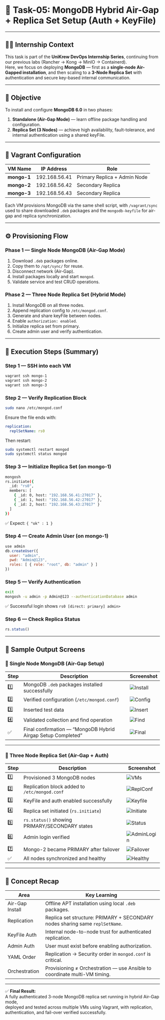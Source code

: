 # 🚀 Task-05: MongoDB Hybrid Air-Gap + Replica Set Setup (Auth + KeyFile)

---

## 👨‍💻 Internship Context
This task is part of the **UniKrew DevOps Internship Series**, continuing from our previous labs (Rancher → Kong → MinIO → Containerd).  
Here, we focus on deploying **MongoDB** — first as a **single-node Air-Gapped installation**, and then scaling to a **3-Node Replica Set** with authentication and secure key-based internal communication.

---

## 📘 Objective
To install and configure **MongoDB 6.0** in two phases:
1. **Standalone (Air-Gap Mode)** — learn offline package handling and configuration.
2. **Replica Set (3 Nodes)** — achieve high availability, fault-tolerance, and internal authentication using a shared keyFile.

---

## 🧩 Vagrant Configuration
| VM Name | IP Address | Role |  
|----------|------------|------|  
| **mongo-1** | 192.168.56.41 | Primary Replica + Admin Node |  
| **mongo-2** | 192.168.56.42 | Secondary Replica |  
| **mongo-3** | 192.168.56.43 | Secondary Replica |  

Each VM provisions MongoDB via the same shell script, with `/vagrant/sync` used to share downloaded `.deb` packages and the `mongodb-keyfile` for air-gap and replica synchronization.

---

## ⚙️ Provisioning Flow
### Phase 1 — Single Node MongoDB (Air-Gap Mode)
1. Download `.deb` packages online.
2. Copy them to `/opt/sync/` for reuse.
3. Disconnect network (Air-Gap).
4. Install packages locally and start `mongod`.
5. Validate service and test CRUD operations.

### Phase 2 — Three Node Replica Set (Hybrid Mode)
1. Install MongoDB on all three nodes.
2. Append replication config to `/etc/mongod.conf`.
3. Generate and share keyFile between nodes.
4. Enable `authorization: enabled`.
5. Initialize replica set from primary.
6. Create admin user and verify authentication.

---

## 🧪 Execution Steps (Summary)

### Step 1 — SSH into each VM
```bash
vagrant ssh mongo-1
vagrant ssh mongo-2
vagrant ssh mongo-3
```

### Step 2 — Verify Replication Block
```bash
sudo nano /etc/mongod.conf
```
Ensure the file ends with:
```yaml
replication:
  replSetName: rs0
```
Then restart:
```bash
sudo systemctl restart mongod
sudo systemctl status mongod
```

### Step 3 — Initialize Replica Set (on mongo-1)
```bash
mongosh
rs.initiate({
  _id: "rs0",
  members: [
    { _id: 0, host: "192.168.56.41:27017" },
    { _id: 1, host: "192.168.56.42:27017" },
    { _id: 2, host: "192.168.56.43:27017" }
  ]
})
```
✅ Expect: `{ "ok" : 1 }`

### Step 4 — Create Admin User (on mongo-1)
```js
use admin
db.createUser({
  user: "admin",
  pwd: "Admin@123",
  roles: [ { role: "root", db: "admin" } ]
})
```

### Step 5 — Verify Authentication
```bash
exit
mongosh -u admin -p Admin@123 --authenticationDatabase admin
```
✅ Successful login shows `rs0 [direct: primary] admin>`

### Step 6 — Check Replica Status
```js
rs.status()
```

---

## 📸 Sample Output Screens

### 🧩 Single Node MongoDB (Air-Gap Setup)
| Step | Description | Screenshot |
|------|--------------|-------------|
| 1️⃣ | MongoDB `.deb` packages installed successfully | ![Install](images/1.png) |
| 2️⃣ | Verified configuration (`/etc/mongod.conf`) | ![Config](images/2.png) |
| 3️⃣ | Inserted test data | ![Insert](images/3.png) |
| 4️⃣ | Validated collection and find operation | ![Find](images/4.png) |
| ✅ | Final confirmation — “MongoDB Hybrid Airgap Setup Completed” | ![Final](images/5.png) |

---

### 🧱 Three Node Replica Set (Air-Gap + Auth)
| Step | Description | Screenshot |
|------|--------------|-------------|
| 1️⃣ | Provisioned 3 MongoDB nodes | ![VMs](images/6.png) |
| 2️⃣ | Replication block added to `/etc/mongod.conf` | ![ReplConf](images/7.png) |
| 3️⃣ | KeyFile and auth enabled successfully | ![Keyfile](images/8.png) |
| 4️⃣ | Replica set initiated (`rs.initiate`) | ![Initiate](images/9.png) |
| 5️⃣ | `rs.status()` showing PRIMARY/SECONDARY states | ![Status](images/10.png) |
| 6️⃣ | Admin login verified | ![AdminLogin](images/11.png) |
| 7️⃣ | Mongo-2 became PRIMARY after failover | ![Failover](images/12.png) |
| ✅ | All nodes synchronized and healthy | ![Healthy](images/13.png) |

---

## 🧠 Concept Recap

| Area | Key Learning |
|------|---------------|
| Air-Gap Install | Offline APT installation using local `.deb` packages. |
| Replication | Replica set structure: PRIMARY + SECONDARY nodes sharing same `replSetName`. |
| KeyFile Auth | Internal node-to-node trust for authenticated replication. |
| Admin Auth | User must exist before enabling authorization. |
| YAML Order | Replication → Security order in `mongod.conf` is critical. |
| Orchestration | Provisioning ≠ Orchestration — use Ansible to coordinate multi-VM timing. |

---

✅ **Final Result:**  
A fully authenticated 3-node MongoDB replica set running in hybrid Air-Gap mode,  
deployed and tested across multiple VMs using Vagrant, with replication, authentication, and fail-over verified successfully.
